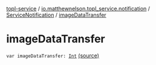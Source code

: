 [topl-service](../../index.md) / [io.matthewnelson.topl_service.notification](../index.md) / [ServiceNotification](index.md) / [imageDataTransfer](./image-data-transfer.md)

# imageDataTransfer

`var imageDataTransfer: `[`Int`](https://kotlinlang.org/api/latest/jvm/stdlib/kotlin/-int/index.html) [(source)](https://github.com/05nelsonm/TorOnionProxyLibrary-Android/blob/master/topl-service/src/main/java/io/matthewnelson/topl_service/notification/ServiceNotification.kt#L107)
